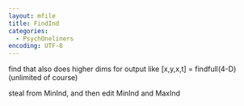 ```yaml
---
layout: mfile
title: FindInd
categories:
  - PsychOneliners
encoding: UTF-8
---
```


find that also does higher dims for output like [x,y,x,t] = findfull(4-D)
(unlimited of course)

steal from MinInd, and then edit MinInd and MaxInd